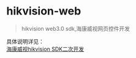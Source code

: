 # hikvision-web
> hikvision web3.0 sdk,海康威视网页控件开发

具体说明详见：  
[海康威视hikvision SDK二次开发](https://ghostsf.com/hikvision)
